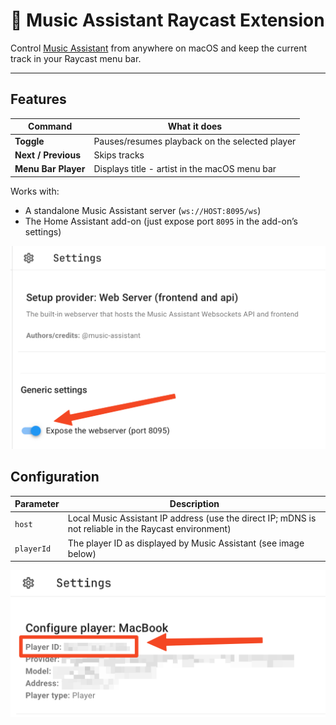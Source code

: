 # 🎵 Music Assistant Raycast Extension

Control [Music Assistant](https://github.com/music-assistant/server) from anywhere on macOS and keep the current track in your Raycast menu bar.


---

## Features

| Command                    | What it does                                              |
| -------------------------- | --------------------------------------------------------- |
| **Toggle**           | Pauses/resumes playback on the selected player                   |
| **Next / Previous**        | Skips tracks                                              |
| **Menu Bar Player**        | Displays title - artist in the macOS menu bar          |

Works with:

- A standalone Music Assistant server (`ws://HOST:8095/ws`)
- The Home Assistant add-on (just expose port `8095` in the add-on’s settings)

![Expose port 8095 in Home Assistant add-on settings](./expose-port.png)


## Configuration
| Parameter   | Description                                                                                   |
|-------------|-----------------------------------------------------------------------------------------------|
| `host`      | Local Music Assistant IP address (use the direct IP; mDNS is not reliable in the Raycast environment) |
| `playerId`  | The player ID as displayed by Music Assistant (see image below)                               |

![Find your player ID in Music Assistant](./player-id.png)